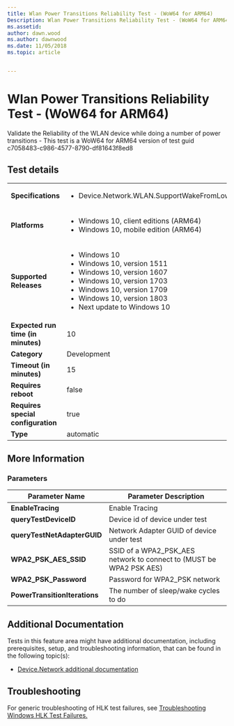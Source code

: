 ```yaml
---
title: Wlan Power Transitions Reliability Test - (WoW64 for ARM64)
Description: Wlan Power Transitions Reliability Test - (WoW64 for ARM64)
ms.assetid: 
author: dawn.wood
ms.author: dawnwood
ms.date: 11/05/2018
ms.topic: article


---
```


# Wlan Power Transitions Reliability Test - (WoW64 for ARM64)

Validate the Reliability of the WLAN device while doing a number of power transitions - This test is a WoW64 for ARM64 version of test guid c7058483-c986-4577-8790-df81643f8ed8

## Test details

|||
|---|---|
| **Specifications**  | <ul><li>Device.Network.WLAN.SupportWakeFromLowPower.WakeFromLowPower </li></ul> |  
| **Platforms**   | <ul><li>Windows 10, client editions (ARM64)</li><li>Windows 10, mobile edition (ARM64)</li></ul> |
| **Supported Releases** | <ul><li>Windows 10</li><li>Windows 10, version 1511</li><li>Windows 10, version 1607</li><li>Windows 10, version 1703</li><li>Windows 10, version 1709</li><li>Windows 10, version 1803</li><li>Next update to Windows 10</li></ul> |
|**Expected run time (in minutes)**| 10 |
|**Category**| Development |
|**Timeout (in minutes)**| 15 |
|**Requires reboot**| false |
|**Requires special configuration**| true |
|**Type**| automatic |

## More Information
### Parameters

| Parameter Name | Parameter Description |
| --- | --- |
| **EnableTracing** | Enable Tracing |
| **queryTestDeviceID** | Device id of device under test |
| **queryTestNetAdapterGUID** | Network Adapter GUID of device under test |
| **WPA2_PSK_AES_SSID** | SSID of a WPA2_PSK_AES network to connect to (MUST be WPA2 PSK AES) |
| **WPA2_PSK_Password** | Password for WPA2_PSK network |
| **PowerTransitionIterations** | The number of sleep/wake cycles to do |



## Additional Documentation
Tests in this feature area might have additional documentation, including prerequisites, setup, and troubleshooting information, that can be found in the following topic(s): <ul><li>[Device.Network additional documentation](https:///docs.microsoft.com/en-us/windows-hardware/test/hlk/testref/device-network-additional-documentation.md)</li></ul>

## Troubleshooting
For generic troubleshooting of HLK test failures, see [Troubleshooting Windows HLK Test Failures.](https://docs.microsoft.com/en-us/windows-hardware/HLK/troubleshooting.html)